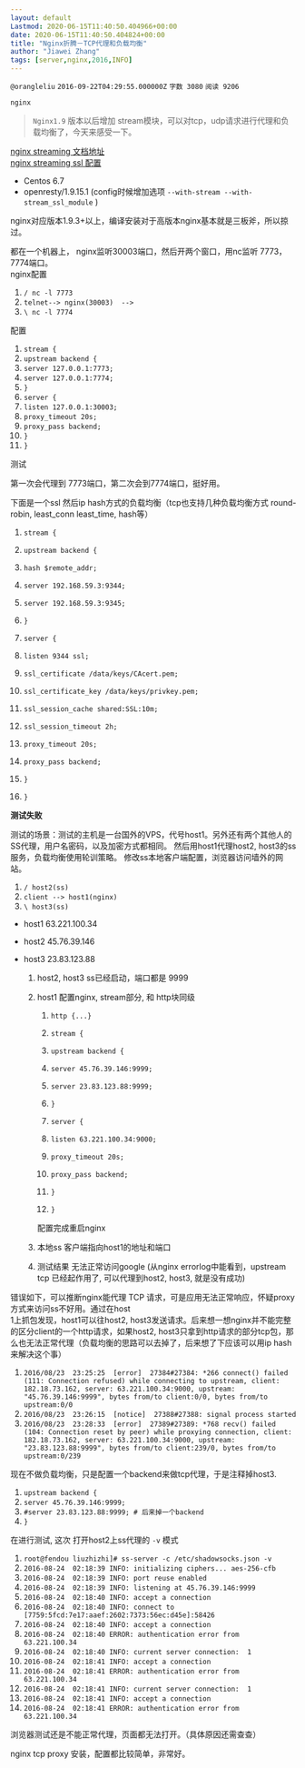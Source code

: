 ```yaml
---
layout: default
Lastmod: 2020-06-15T11:40:50.404966+00:00
date: 2020-06-15T11:40:50.404824+00:00
title: "Nginx折腾－TCP代理和负载均衡"
author: "Jiawei Zhang"
tags: [server,nginx,2016,INFO]
---
```


`@orangleliu` `2016-09-22T04:29:55.000000Z` `字数 3080` `阅读 9206`

`nginx`

> `Nginx1.9` 版本以后增加 stream模块，可以对tcp，udp请求进行代理和负载均衡了，今天来感受一下。

[nginx streaming 文档地址](https://nginx.org/en/docs/stream/ngx_stream_core_module.html)  
[nginx streaming ssl 配置](https://www.nginx.com/resources/admin-guide/nginx-tcp-ssl-termination/)

*   Centos 6.7
*   openresty/1.9.15.1 (config时候增加选项 `--with-stream --with-stream_ssl_module` )

nginx对应版本1.9.3+以上，编译安装对于高版本nginx基本就是三板斧，所以掠过。

都在一个机器上， nginx监听30003端口，然后开两个窗口，用nc监听 7773，7774端口。  
nginx配置

1.   `/ nc -l 7773`
2.  `telnet--> nginx(30003)  -->`
3.   `\ nc -l 7774`

配置

1.  `stream {`
2.   `upstream backend {`
3.   `server 127.0.0.1:7773;`
4.   `server 127.0.0.1:7774;`
5.   `}`
6.   `server {`
7.   `listen 127.0.0.1:30003;`
8.   `proxy_timeout 20s;`
9.   `proxy_pass backend;`
10.   `}`
11.  `}`

测试

第一次会代理到 7773端口，第二次会到7774端口，挺好用。

下面是一个ssl 然后ip hash方式的负载均衡（tcp也支持几种负载均衡方式 round-robin, least\_conn least\_time, hash等）

1.  `stream {`
2.   `upstream backend {`
3.   `hash $remote_addr;`
4.   `server 192.168.59.3:9344;`
5.   `server 192.168.59.3:9345;`
6.   `}`

8.   `server {`
9.   `listen 9344 ssl;`

11.   `ssl_certificate /data/keys/CAcert.pem;`
12.   `ssl_certificate_key /data/keys/privkey.pem;`
13.   `ssl_session_cache shared:SSL:10m;`
14.   `ssl_session_timeout 2h;`
15.   `proxy_timeout 20s;`
16.   `proxy_pass backend;`
17.   `}`
18.  `}`

**测试失败**

测试的场景：测试的主机是一台国外的VPS，代号host1。另外还有两个其他人的SS代理，用户名密码，以及加密方式都相同。 然后用host1代理host2, host3的ss服务，负载均衡使用轮训策略。 修改ss本地客户端配置，浏览器访问墙外的网站。

1.   `/ host2(ss)`
2.  `client --> host1(nginx)` 
3.   `\ host3(ss)`

*   host1 63.221.100.34
*   host2 45.76.39.146
*   host3 23.83.123.88
    
    1.  host2, host3 ss已经启动，端口都是 9999
    2.  host1 配置nginx, stream部分, 和 http块同级
        
        1.  `http {...}`
        
        3.  `stream {`
        4.   `upstream backend {`
        5.   `server 45.76.39.146:9999;`
        6.   `server 23.83.123.88:9999;` 
        7.   `}`
        
        9.   `server {`
        10.   `listen 63.221.100.34:9000;`
        11.   `proxy_timeout 20s;`
        12.   `proxy_pass backend;`
        13.   `}`
        14.  `}`
        
        配置完成重启nginx
        
    3.  本地ss 客户端指向host1的地址和端口
        
    4.  测试结果 无法正常访问google (从nginx errorlog中能看到，upstream tcp 已经起作用了, 可以代理到host2, host3, 就是没有成功)

错误如下，可以推断nginx能代理 TCP 请求，可是应用无法正常响应，怀疑proxy 方式来访问ss不好用。通过在host  
1上抓包发现，host1可以往host2, host3发送请求。后来想一想nginx并不能完整的区分client的一个http请求，如果host2, host3只拿到http请求的部分tcp包，那么也无法正常代理（负载均衡的思路可以去掉了，后来想了下应该可以用ip hash来解决这个事）

1.  `2016/08/23  23:25:25  [error]  27384#27384: *266 connect() failed (111: Connection refused) while connecting to upstream, client: 182.18.73.162, server: 63.221.100.34:9000, upstream: "45.76.39.146:9999", bytes from/to client:0/0, bytes from/to upstream:0/0`
2.  `2016/08/23  23:26:15  [notice]  27388#27388: signal process started`
3.  `2016/08/23  23:28:33  [error]  27389#27389: *768 recv() failed (104: Connection reset by peer) while proxying connection, client: 182.18.73.162, server: 63.221.100.34:9000, upstream: "23.83.123.88:9999", bytes from/to client:239/0, bytes from/to upstream:0/239`

现在不做负载均衡，只是配置一个backend来做tcp代理，于是注释掉host3.

1.  `upstream backend {`
2.   `server 45.76.39.146:9999;`
3.   `#server 23.83.123.88:9999; # 后来掉一个backend`
4.  `}`

在进行测试, 这次 打开host2上ss代理的 `-v` 模式

1.  `root@fendou liuzhizhi]# ss-server -c /etc/shadowsocks.json -v`
2.   `2016-08-24  02:18:39 INFO: initializing ciphers... aes-256-cfb`
3.   `2016-08-24  02:18:39 INFO: port reuse enabled`
4.   `2016-08-24  02:18:39 INFO: listening at 45.76.39.146:9999`
5.   `2016-08-24  02:18:40 INFO: accept a connection`
6.   `2016-08-24  02:18:40 INFO: connect to [7759:5fcd:7e17:aaef:2602:7373:56ec:d45e]:58426`
7.   `2016-08-24  02:18:40 INFO: accept a connection`
8.   `2016-08-24  02:18:40 ERROR: authentication error from  63.221.100.34`
9.   `2016-08-24  02:18:40 INFO: current server connection:  1`
10.   `2016-08-24  02:18:41 INFO: accept a connection`
11.   `2016-08-24  02:18:41 ERROR: authentication error from  63.221.100.34`
12.   `2016-08-24  02:18:41 INFO: current server connection:  1`
13.   `2016-08-24  02:18:41 INFO: accept a connection`
14.   `2016-08-24  02:18:41 ERROR: authentication error from  63.221.100.34`

浏览器测试还是不能正常代理，页面都无法打开。（具体原因还需查查）

nginx tcp proxy 安装，配置都比较简单，非常好。


